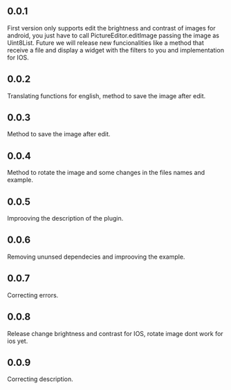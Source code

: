 ## 0.0.1
First version only supports edit the brightness and contrast of images for android, you just have to
call PictureEditor.editImage passing the image as Uint8List. Future we will release new funcionalities
like a method that receive a file and display a widget with the filters to you and implementation
for IOS.  

## 0.0.2
Translating functions for english, method to save the image after edit.

## 0.0.3
Method to save the image after edit.

## 0.0.4 
Method to rotate the image and some changes in the files names and example.

## 0.0.5
Improoving the description of the plugin.

## 0.0.6
Removing ununsed dependecies and improoving the example.

## 0.0.7
Correcting errors.

## 0.0.8
Release change brightness and contrast for IOS, rotate image dont work for ios yet.

## 0.0.9
Correcting description.
